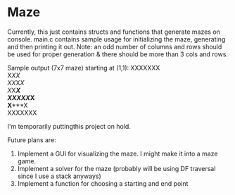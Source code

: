 # Maze

Currently, this just contains structs and functions that generate mazes on console. main.c contains sample usage for initializing the maze, generating and then printing it out. Note: an odd number of columns and rows should be used for proper generation & there should be more than 3 cols and rows.

Sample output (7x7 maze) starting at (1,1):
XXXXXXX <br />
X***X*X <br />
X*X*X*X <br />
X*X***X <br />
XXXXX*X <br />
X*****X <br />
XXXXXXX <br />

I'm temporarily puttingthis project on hold.

Future plans are:
1) Implement a GUI for visualizing the maze. I might make it into a maze game. 
2) Implement a solver for the maze (probably will be using DF traversal since I use a stack anyways)
3) Implement a function for choosing a starting and end point

